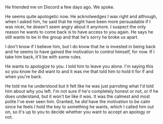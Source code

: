 He friended me on Discord a few days ago. We spoke.

He seems quite apologetic now. He acknolwedges I was right and although, when I asked him, he said that he might have been more persuadable if I was nicer, he doesn't seem angry about it anymore. I suspect the only reason he wants to come back is to have access to you again. He says he still wants to be in the group and that he's sorry he broke us apart.

I don't know if I believe him, but I do know that he is invested in being back and he seems to have gained the motivation to control himself, for now. If I take him back, it'll be with some rules.

He wants to apologize to you. I told him to leave you alone. I'm saying this so you know he did want to and it was me that told him to hold it for if and when you're back.

He told me he understood but it felt like he was just parroting what I'd told him about why you left. I'm not sure if he's completely honest or not, or if he does understand, but it won't be like it was. It was the calmest and most polite I've ever seen him. Granted, he _did_ have the motivation to be calm since he feels I hold the key to something he wants, which I called him out on, so it's up to you to decide whether you want to accept an apology or not.
